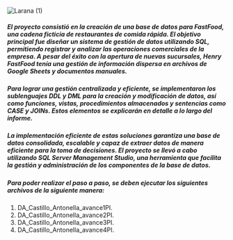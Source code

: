 
![Larana (1)](https://github.com/user-attachments/assets/7aead966-5a56-4f87-8f81-5ab0ef6404ee)



##### El proyecto consistió en la creación de una base de datos para FastFood, una cadena ficticia de restaurantes de comida rápida. El objetivo principal fue diseñar un sistema de gestión de datos utilizando SQL, permitiendo registrar y analizar las operaciones comerciales de la empresa. A pesar del éxito con la apertura de nuevas sucursales, Henry FastFood tenía una gestión de información dispersa en archivos de Google Sheets y documentos manuales.
##### Para lograr una gestión centralizada y eficiente, se implementaron los sublenguajes DDL y DML para la creación y modificación de datos, así como funciones, vistas, procedimientos almacenados y sentencias como CASE y JOINs. Estos elementos se explicarán en detalle a lo largo del informe.
##### La implementación eficiente de estas soluciones garantiza una base de datos consolidada, escalable y capaz de extraer datos de manera eficiente para la toma de decisiones. El proyecto se llevó a cabo utilizando SQL Server Management Studio, una herramienta que facilita la gestión y administración de los componentes de la base de datos.

##### Para poder realizar el paso a paso, se deben ejecutar los siguientes archivos de la siguiente manera:
1. DA_Castillo_Antonella_avance1PI.
2. DA_Castillo_Antonella_avance2PI.
3. DA_Castillo_Antonella_avance3PI.
4. DA_Castillo_Antonella_avance4PI.
